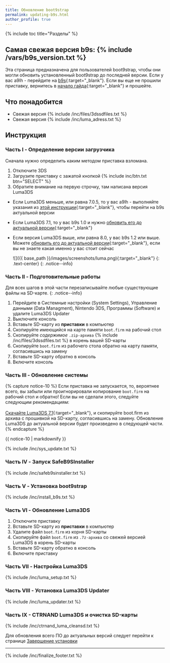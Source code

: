 ```yaml
---
title: Обновление boot9strap
permalink: updating-b9s.html
author_profile: true
---
```

{% include toc title="Разделы" %}

## Самая свежая версия b9s: {% include /vars/b9s_version.txt %}

Эта страница предназначена для пользователей boot9strap, чтобы они могли обновить установленный boot9strap до последней версии. Если у вас a9lh - перейдите на [b9s](a9lh-to-b9s){:target="_blank"}. Если вы еще не прошили приставку, вернитесь в [начало гайда](/){:target="_blank"} и прошейте. 

## Что понадобится

* Свежая версия {% include /inc/files/3dssdfiles.txt %}
* Свежая версия {% include /inc/luma_adress.txt %}

## Инструкция

### Часть I - Определение версии загрузчика 

Сначала нужно определить каким методом приставка взломана. 

1. Отключите 3DS
1. Загрузите приставку с зажатой кнопкой {% include inc/btn.txt btn="SELECT" %}
1. Обратите внимание на первую строчку, там написана версия Luma3DS
  + Если Luma3DS меньше, или равна 7.0.5, то у вас a9lh - выполняйте указания из [этой инструкции](a9lh-to-b9s){:target="_blank"}, чтобы перейти на b9s актуальной версии
  + Если Luma3DS 7.1, то у вас b9s 1.0 и нужно [обновить его до актуальной версии](updating-b9s){:target="_blank"}
  + Если версия Luma3DS выше, или равна 8.0, у вас b9s 1.2 или выше. Можете [обновить его до актуальной версии](updating-b9s){:target="_blank"}, если вы не знаете какая именно у вас стоит сейчас

    ![]({{ base_path }}/images/screenshots/luma.png){:target="_blank"}
	{: .text-center}
    {: .notice--info}

### Часть II - Подготовительные работы

Для всех шагов в этой части перезаписывайте любые существующие файлы на SD-карте.
{: .notice--info}

1. Перейдите в Системные настройки (System Settings), Управление данными (Data Managment), Nintendo 3DS, Программы (Software) и удалите Luma3DS Updater
1. Выключите консоль
1. Вставьте SD-карту из **приставки** в компьютер
1. Скопируйте имеющийся на карте памяти `boot.firm` на рабочий стол
1. Скопируйте _содержимое_ `.zip-архива` {% include /inc/files/3dssdfiles.txt %} в корень вашей SD-карты
1. Скопируйте `boot.firm` из рабочего стола обратно на карту памяти, согласившись на замену
1. Вставьте SD-карту обратно в консоль
1. Включите консоль

### Часть III - Обновление системы

{% capture notice-10 %}
Если приставка не запускается, то, вероятнее всего, вы забыли или проигнорировали копирование `boot.firm` на рабочий стол и обратно!
Если вы не сделали этого, следуйте следующим рекомендациям: 
<br><br>
[Cкачайте Luma3DS 7.1](https://github.com/AuroraWright/Luma3DS/releases/tag/v7.1){:target="_blank"}, и скопируйте boot.firm из архива с прошивкой на SD-карту, согласившись на замену. 
Обновление Luma3DS до актуальной версии будет произведено в следующей части. 
{% endcapture %}
<div class="notice--danger">{{ notice-10 | markdownify }}</div>

{% include /inc/sys_update.txt %}

### Часть IV - Запуск SafeB9SInstaller

{% include /inc/safeb9sinstaller.txt %}

### Часть V - Установка boot9strap

{% include /inc/install_b9s.txt %}

### Часть VI - Обновление Luma3DS

1. Отключите приставку
1. Вставьте SD-карту из **приставки** в компьютер
1. Удалите файл `boot.firm` из корня SD-карты
1. Скопируйте файл `boot.firm` из `.7z-архива` со свежей версией Luma3DS в корень SD-карты
1. Вставьте SD-карту обратно в консоль
1. Включите приставку

### Часть VII - Настройка Luma3DS

{% include /inc/luma_setup.txt %}

### Часть VIII - Установка Luma3DS Updater

{% include /inc/luma_updater.txt %}

### Часть IX - CTRNAND Luma3DS и очистка SD-карты 

{% include /inc/ctrnand_luma_cleansd.txt %}

Для обновления всего ПО до актуальных версий следует перейти к странице [Завершение установки](finalizing-setup)

___

{% include /inc/finalize_footer.txt %}
